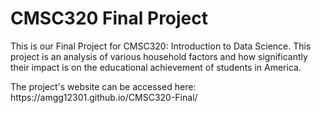 # CMSC320 Final Project
<p>This is our Final Project for CMSC320: Introduction to Data Science. This project is an analysis of various household factors and how significantly their impact is on the educational achievement of students in America.</p>
<p>The project's website can be accessed here: https://amgg12301.github.io/CMSC320-Final/</p>
